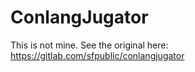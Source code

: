 # ConlangJugator

This is not mine. See the original here: https://gitlab.com/sfpublic/conlangjugator
